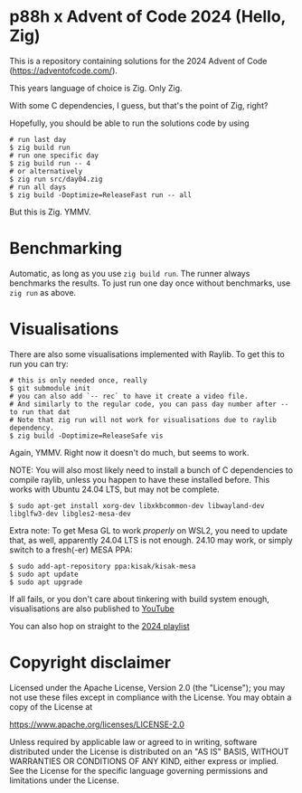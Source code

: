 p88h x Advent of Code 2024 (Hello, Zig)
=======================================

This is a repository containing solutions for the 2024 Advent of Code (https://adventofcode.com/).

This years language of choice is Zig. Only Zig. 

With some C dependencies, I guess, but that's the point of Zig, right?

Hopefully, you should be able to run the solutions code by using

```
# run last day
$ zig build run
# run one specific day
$ zig build run -- 4
# or alternatively
$ zig run src/day04.zig
# run all days
$ zig build -Doptimize=ReleaseFast run -- all
```

But this is Zig. YMMV. 

Benchmarking
============

Automatic, as long as you use `zig build run`. The runner always benchmarks the results. 
To just run one day once without benchmarks, use `zig run` as above.

Visualisations
==============

There are also some visualisations implemented with Raylib. To get this to run you can try:

```
# this is only needed once, really
$ git submodule init 
# you can also add `-- rec` to have it create a video file. 
# And similarly to the regular code, you can pass day number after -- to run that dat
# Note that zig run will not work for visualisations due to raylib dependency.
$ zig build -Doptimize=ReleaseSafe vis 
```

Again, YMMV. Right now it doesn't do much, but seems to work. 

NOTE: You will also most likely need to install a bunch of C dependencies to compile raylib, 
unless you happen to have these installed before. This works with Ubuntu 24.04 LTS, but may not be complete.
```
$ sudo apt-get install xorg-dev libxkbcommon-dev libwayland-dev libglfw3-dev libgles2-mesa-dev
```

Extra note: To get Mesa GL to work *properly* on WSL2, you need to update that, as well, apparently 24.04 LTS is not enough. 
24.10 may work, or simply switch to a fresh(-er) MESA PPA:
```
$ sudo add-apt-repository ppa:kisak/kisak-mesa
$ sudo apt update
$ sudo apt upgrade
```

If all fails, or you don't care about tinkering with build system enough, visualisations are also published to [YouTube](https://www.youtube.com/@p88h.)

You can also hop on straight to the [2024 playlist](https://www.youtube.com/playlist?list=PLgRrl8I0Q168GBdeJp_GqNYsWgRCmVgu5)

Copyright disclaimer
====================

Licensed under the Apache License, Version 2.0 (the "License");
you may not use these files except in compliance with the License.
You may obtain a copy of the License at

   https://www.apache.org/licenses/LICENSE-2.0

Unless required by applicable law or agreed to in writing, software
distributed under the License is distributed on an "AS IS" BASIS,
WITHOUT WARRANTIES OR CONDITIONS OF ANY KIND, either express or implied.
See the License for the specific language governing permissions and
limitations under the License.
